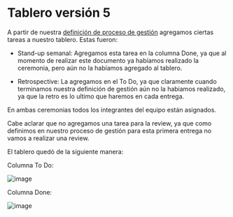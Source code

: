 # Tablero versión 5

A partir de nuestra [definición de proceso de gestión](https://github.com/fernandasecinaro/Diaz-RodriguezSotto-Secinaro/blob/develop/Entregas/Entrega%201/Proceso%20de%20Gestión/Proceso%20de%20Gestión.md)
agregamos ciertas tareas a nuestro tablero. Estas fueron:

- Stand-up semanal: Agregamos esta tarea en la columna Done, ya que al momento de realizar este documento ya habíamos realizado la ceremonia, pero aún no la
habíamos agregado al tablero.

- Retrospective: La agregamos en el To Do, ya que claramente cuando terminamos nuestra definición de gestión aún no la habiamos realizado, ya que la retro es lo ultimo que
haremos en cada entrega.

En ambas ceremonias todos los integrantes del equipo están asignados.

Cabe aclarar que no agregamos una tarea para la review, ya que como definimos en nuestro proceso de gestión para esta primera entrega no vamos a realizar 
una review.

El tablero quedó de la siguiente manera:

Columna To Do:

![image](https://user-images.githubusercontent.com/56087826/167068998-d65a975a-2457-4a2b-8945-85272f63f339.png)

Columna Done:

![image](https://user-images.githubusercontent.com/56087826/167069035-ca17285c-9e70-4ef6-a1c6-8f9fdca761c7.png)

